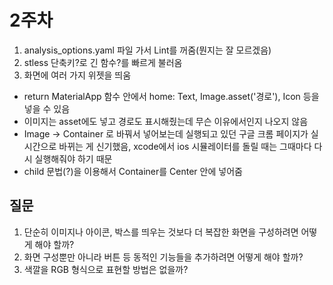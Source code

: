 # 2주차

1. analysis_options.yaml 파일 가서 Lint를 꺼줌(뭔지는 잘 모르겠음)
2. stless 단축키?로 긴 함수?를 빠르게 불러옴
3. 화면에 여러 가지 위젯을 띄움
  - return MaterialApp 함수 안에서 home: Text, Image.asset('경로'), Icon 등을 넣을 수 있음
  - 이미지는 asset에도 넣고 경로도 표시해줬는데 무슨 이유에서인지 나오지 않음
  - Image -> Container 로 바꿔서 넣어보는데 실행되고 있던 구글 크롬 페이지가 실시간으로 바뀌는 게 신기했음, xcode에서 ios 시뮬레이터를 돌릴 때는 그때마다 다시 실행해줘야 하기 때문
  - child 문법(?)을 이용해서 Container를 Center 안에 넣어줌




## 질문
1. 단순히 이미지나 아이콘, 박스를 띄우는 것보다 더 복잡한 화면을 구성하려면 어떻게 해야 할까?
2. 화면 구성뿐만 아니라 버튼 등 동적인 기능들을 추가하려면 어떻게 해야 할까?
3. 색깔을 RGB 형식으로 표현할 방법은 없을까?
